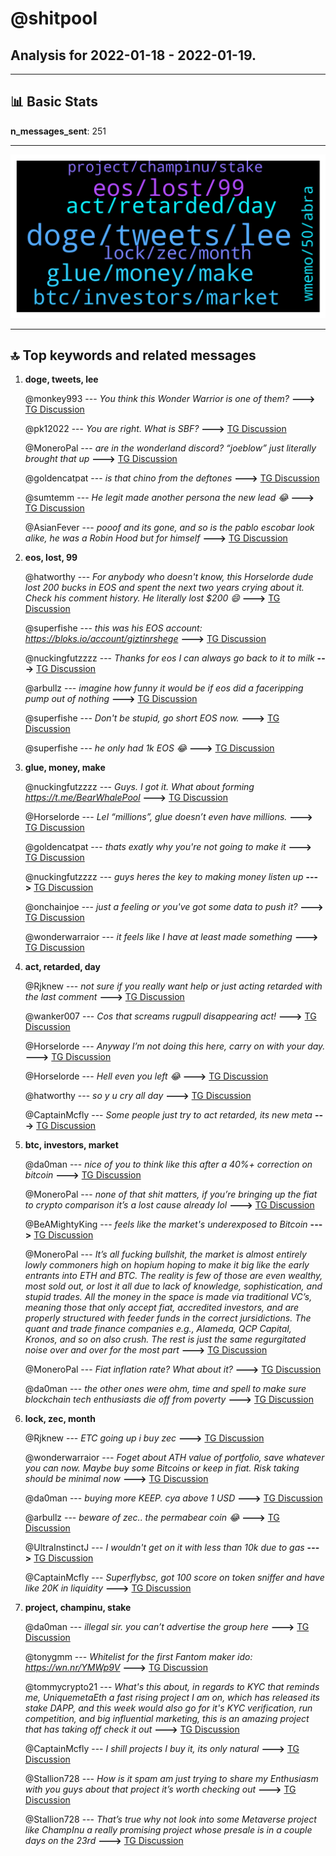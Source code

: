 # **@shitpool**
 ## Analysis for **2022-01-18** - **2022-01-19**.

---

## 📊 **Basic Stats**

**n_messages_sent**: 251

---
![wordcloud](shitpool_1Days_wordcloud.png)

---


## 🔝 **Top keywords and related messages**

1. **doge, tweets, lee**

    @monkey993 --- *You think this Wonder Warrior is one of them?* **--->** [TG Discussion](https://t.me/shitpool/718181)

    @pk12022 --- *You are right. What is SBF?* **--->** [TG Discussion](https://t.me/shitpool/718175)

    @MoneroPal --- *are in the wonderland discord? “joeblow” just literally brought that up* **--->** [TG Discussion](https://t.me/shitpool/717779)

    @goldencatpat --- *is that chino from the deftones* **--->** [TG Discussion](https://t.me/shitpool/717828)

    @sumtemm --- *He legit made another persona the new lead 😂* **--->** [TG Discussion](https://t.me/shitpool/718052)

    @AsianFever --- *pooof and its gone, and so is the pablo escobar look alike, he was a Robin Hood but for himself* **--->** [TG Discussion](https://t.me/shitpool/717867)

2. **eos, lost, 99**

    @hatworthy --- *For anybody who doesn't know, this Horselorde dude lost 200 bucks in EOS and spent the next two years crying about it.   Check his comment history. He literally lost $200 😄* **--->** [TG Discussion](https://t.me/shitpool/717603)

    @superfishe --- *this was his EOS account: https://bloks.io/account/giztinrshege* **--->** [TG Discussion](https://t.me/shitpool/717616)

    @nuckingfutzzzz --- *Thanks for eos I can always go back to it to milk* **--->** [TG Discussion](https://t.me/shitpool/717728)

    @arbullz --- *imagine how funny it would be if eos did a faceripping pump out of nothing* **--->** [TG Discussion](https://t.me/shitpool/717752)

    @superfishe --- *Don't be stupid, go short EOS now.* **--->** [TG Discussion](https://t.me/shitpool/717725)

    @superfishe --- *he only had 1k EOS 😂* **--->** [TG Discussion](https://t.me/shitpool/717618)

3. **glue, money, make**

    @nuckingfutzzzz --- *Guys. I got it. What about forming https://t.me/BearWhalePool* **--->** [TG Discussion](https://t.me/shitpool/717697)

    @Horselorde --- *Lel “millions”, glue doesn’t even have millions.* **--->** [TG Discussion](https://t.me/shitpool/717573)

    @goldencatpat --- *thats exatly why you're not going to make it* **--->** [TG Discussion](https://t.me/shitpool/718137)

    @nuckingfutzzzz --- *guys heres the key to making money listen up* **--->** [TG Discussion](https://t.me/shitpool/717688)

    @onchainjoe --- *just a feeling or you've got some data to push it?* **--->** [TG Discussion](https://t.me/shitpool/717664)

    @wonderwarraior --- *it feels like I have at least made something* **--->** [TG Discussion](https://t.me/shitpool/718142)

4. **act, retarded, day**

    @Rjknew --- *not sure if you really want help or just acting retarded with the last comment* **--->** [TG Discussion](https://t.me/shitpool/718212)

    @wanker007 --- *Cos that screams rugpull disappearing act!* **--->** [TG Discussion](https://t.me/shitpool/717864)

    @Horselorde --- *Anyway I’m not doing this here, carry on with your day.* **--->** [TG Discussion](https://t.me/shitpool/717681)

    @Horselorde --- *Hell even you left  😂* **--->** [TG Discussion](https://t.me/shitpool/717674)

    @hatworthy --- *so y u cry all day* **--->** [TG Discussion](https://t.me/shitpool/717671)

    @CaptainMcfly --- *Some people just try to act retarded, its new meta* **--->** [TG Discussion](https://t.me/shitpool/718213)

5. **btc, investors, market**

    @da0man --- *nice of you to think like this after a 40%+ correction on bitcoin* **--->** [TG Discussion](https://t.me/shitpool/718125)

    @MoneroPal --- *none of that shit matters, if you’re bringing up the fiat to crypto comparison it’s a lost cause already lol* **--->** [TG Discussion](https://t.me/shitpool/717826)

    @BeAMightyKing --- *feels like the market's underexposed to Bitcoin* **--->** [TG Discussion](https://t.me/shitpool/717600)

    @MoneroPal --- *It’s all fucking bullshit, the market is almost entirely lowly commoners high on hopium hoping to make it big like the early entrants into ETH and BTC. The reality is few of those are even wealthy, most sold out, or lost it all due to lack of knowledge, sophistication, and stupid trades.   All the money in the space is made via traditional VC’s, meaning those that only accept fiat, accredited investors, and are properly structured with feeder funds in the correct jursidictions. The quant and trade finance companies e.g., Alameda, QCP Capital, Kronos, and so on also crush.   The rest is just the same regurgitated noise over and over for the most part* **--->** [TG Discussion](https://t.me/shitpool/718061)

    @MoneroPal --- *Fiat inflation rate? What about it?* **--->** [TG Discussion](https://t.me/shitpool/717823)

    @da0man --- *the other ones were ohm, time and spell to make sure blockchain tech enthusiasts die off from poverty* **--->** [TG Discussion](https://t.me/shitpool/717941)

6. **lock, zec, month**

    @Rjknew --- *ETC going up i buy zec* **--->** [TG Discussion](https://t.me/shitpool/717909)

    @wonderwarraior --- *Foget about ATH value of portfolio, save whatever you can now. Maybe buy some Bitcoins or keep in fiat. Risk taking should be minimal now* **--->** [TG Discussion](https://t.me/shitpool/718124)

    @da0man --- *buying more KEEP. cya above 1 USD* **--->** [TG Discussion](https://t.me/shitpool/717982)

    @arbullz --- *beware of zec.. the permabear coin 😂* **--->** [TG Discussion](https://t.me/shitpool/717949)

    @UltraInstinctJ --- *I wouldn't get on it with less than 10k due to gas* **--->** [TG Discussion](https://t.me/shitpool/718192)

    @CaptainMcfly --- *Superflybsc, got 100 score on token sniffer and have like 20K in liquidity* **--->** [TG Discussion](https://t.me/shitpool/717883)

7. **project, champinu, stake**

    @da0man --- *illegal sir. you can’t advertise the group here* **--->** [TG Discussion](https://t.me/shitpool/717702)

    @tonygmm --- *Whitelist for the first Fantom maker ido:  https://wn.nr/YMWp9V* **--->** [TG Discussion](https://t.me/shitpool/718024)

    @tommycrypto21 --- *What's this about, in regards to KYC that reminds me, UniquemetaEth a fast rising project I am on, which has released its stake DAPP, and this week would also go for it's KYC verification, run competition, and big influential marketing, this is an amazing project that has taking off check it out* **--->** [TG Discussion](https://t.me/shitpool/718230)

    @CaptainMcfly --- *I shill projects I buy it, its only natural* **--->** [TG Discussion](https://t.me/shitpool/718188)

    @Stallion728 --- *How is it spam am just trying to share my Enthusiasm with you guys about that project it’s worth checking out* **--->** [TG Discussion](https://t.me/shitpool/718100)

    @Stallion728 --- *That’s true why not look into some Metaverse project like ChampInu a really promising project whose presale is in a couple days on the 23rd* **--->** [TG Discussion](https://t.me/shitpool/718097)

